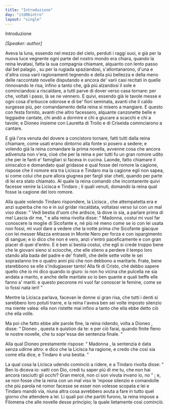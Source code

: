 ```yaml
---
title: "Introduzione"
day: "itd06intro"
layout: "single"
---
```

<html>
 <head>
 </head>
 <body>
  <div id="d06intro" type="introduction" who="author">
   <head>
    Introduzione
   </head>
   <p>
    <i>
     [Speaker: author]
    </i>
   </p>
   <p>
    <milestone id="p06980002"/>
    Aveva la luna, essendo nel mezzo del cielo, perduti i raggi suoi, e gi&agrave; per la nuova luce vegnente ogni parte del nostro mondo era chiara, quando la
    <name persref="elissa" type="person">
     reina
    </name>
    levatasi, fatta la sua compagnia chiamare, alquanto con lento passo dal
    <name placeref="palagiobrigata-02" type="place">
     bel palagio
    </name>
    , su per la rugiada spaziandosi, s'allontanarono, d'una e d'altra cosa varii ragionamenti tegnendo e della pi&uacute; bellezza e della meno delle raccontate novelle disputando e ancora de' varii casi recitati in quelle rinnovando le risa, infino a tanto che, gi&agrave; pi&uacute; alzandosi il sole e cominciandosi a riscaldare, a tutti parve di dover verso casa tornare: per che, voltati i passi, l&agrave; se ne vennero.
    <milestone id="p06980003"/>
    E quivi, essendo gi&agrave; le tavole messe e ogni cosa d'erbucce odorose e di be' fiori seminata, avanti che il caldo surgesse pi&uacute;, per comandamento della reina si misero a mangiare. E questo con festa fornito, avanti che altro facessero, alquante canzonette belle e leggiadre cantate, chi and&ograve; a dormire e chi a giucare a scacchi e chi a tavole; e
    <name persref="dioneo" type="person">
     Dioneo
    </name>
    insieme con
    <name persref="lauretta" type="person">
     Lauretta
    </name>
    di
    <name persref="troilo" type="person">
     Troilo
    </name>
    e di
    <name persref="criseida" type="person">
     Criseida
    </name>
    cominciarono a cantare.
   </p>
   <p>
    <milestone id="p06980004"/>
    E gi&agrave; l'ora venuta del dovere a concistoro tornare, fatti tutti dalla
    <name persref="elissa" type="person">
     reina
    </name>
    chiamare, come usati erano dintorno alla fonte si posero a sedere; e volendo gi&agrave; la reina comandare la prima novella, avvenne cosa che ancora adivenuta non v'era, cio&egrave; che per la reina e per tutti fu un gran romore udito che per le fanti e' famigliari si faceva in cucina.
    <milestone id="p06980005"/>
    Laonde, fatto chiamare il siniscalco e domandato qual gridasse e qual fosse del romore la cagione, rispose che il romore era tra
    <name persref="licisca" type="person">
     Licisca
    </name>
    e
    <name persref="tindaro" type="person">
     Tindaro
    </name>
    ma la cagione egli non sapea, s&iacute; come colui che pure allora giugnea per fargli star cheti, quando per parte di lei era stato chiamato.
    <milestone id="p06980006"/>
    Al quale la reina comand&ograve; che incontanente quivi facesse venire la
    <name persref="licisca" type="person">
     Licisca
    </name>
    e
    <name persref="tindaro" type="person">
     Tindaro
    </name>
    ; li quali venuti, domand&ograve; la reina qual fosse la cagione del loro romore.
   </p>
   <p>
    <milestone id="p06980007"/>
    Alla quale volendo
    <name persref="tindaro" type="person">
     Tindaro
    </name>
    rispondere, la
    <name persref="licisca" type="person">
     Licisca
    </name>
    , che attempatetta era e anzi superba che no e in sul gridar riscaldata, voltatasi verso lui con un mal viso disse:
    <q direct="unspecified" who="licisca">
     Vedi bestia d'uom che ardisce, l&agrave; dove io sia, a parlare prima di me! Lascia dir me,
    </q>
    e alla
    <name persref="elissa" type="person">
     reina
    </name>
    rivolta disse:
    <milestone id="p06980008"/>
    <q direct="unspecified" who="licisca">
     Madonna, costui mi vuol far conoscere la moglie di
     <name persref="sicofante" type="person">
      Sicofante
     </name>
     e, n&eacute; pi&uacute; n&eacute; meno come se io con lei usata non fossi, mi vuol dare a vedere che la notte prima che
     <name persref="sicofante" type="person">
      Sicofante
     </name>
     giacque con lei
     <name persref="mazza" type="person">
      messer Mazza
     </name>
     entrasse in
     <name placeref="montenero" type="place">
      Monte Nero
     </name>
     per forza e con ispargimento di sangue; e io dico che non &egrave; vero, anzi v'entr&ograve; paceficamente e con gran piacer di quei d'entro.
     <milestone id="p06980009"/>
     E &egrave; ben s&iacute; bestia costui, che egli si crede troppo bene che le giovani sieno s&iacute; sciocche, che elle stieno a perdere il tempo loro stando alla bada del padre e de' fratelli, che delle sette volte le sei soprastanno tre o quatro anni pi&uacute; che non debbono a maritarle.
     <milestone id="p06980010"/>
     Frate, bene starebbono se elle s'indugiasser tanto! Alla f&eacute; di Cristo, ch&eacute; debbo sapere quello che io mi dico quando io giuro: io non ho vicina che pulcella ne sia andata a marito, e anche delle maritate so io ben quante e quali beffe elle fanno a' mariti: e questo pecorone mi vuol far conoscer le femine, come se io fossi nata ieri!
    </q>
   </p>
   <p>
    <milestone id="p06980011"/>
    Mentre la
    <name persref="licisca" type="person">
     Licisca
    </name>
    parlava, facevan le donne s&iacute; gran risa, che tutti i denti si sarebbero loro potuti trarre, e la
    <name persref="elissa" type="person">
     reina
    </name>
    l'aveva ben sei volte imposto silenzio ma niente valea: ella non ristette mai infino a tanto che ella ebbe detto ci&ograve; che ella volle.
   </p>
   <p>
    <milestone id="p06980012"/>
    Ma poi che fatto ebbe alle parole fine, la
    <name persref="elissa" type="person">
     reina
    </name>
    ridendo, volta a
    <name persref="dioneo" type="person">
     Dioneo
    </name>
    , disse:
    <q direct="unspecified" who="elissa">
     <name persref="dioneo" type="person">
      Dioneo
     </name>
     , questa &egrave; quistion da te: e per ci&ograve; farai, quando finite fieno le nostre novelle, che tu sopr'essa dei sentenzia finale.
    </q>
   </p>
   <p>
    <milestone id="p06980013"/>
    Alla qual
    <name persref="dioneo" type="person">
     Dioneo
    </name>
    prestamente rispose:
    <q direct="unspecified" who="dioneo">
     <name persref="elissa" type="person">
      Madonna
     </name>
     , la sentenzia &egrave; data senza udirne altro: e dico che la
     <name persref="licisca" type="person">
      Licisca
     </name>
     ha ragione, e credo che cos&iacute; sia come ella dice, e
     <name persref="tindaro" type="person">
      Tindaro
     </name>
     &egrave; una bestia.
    </q>
   </p>
   <p>
    <milestone id="p06980014"/>
    La qual cosa la
    <name persref="licisca" type="person">
     Licisca
    </name>
    udendo cominci&ograve; a ridere, e a
    <name persref="tindaro" type="person">
     Tindaro
    </name>
    rivolta disse:
    <q direct="unspecified" who="licisca">
     Ben lo diceva io: vatti con Dio, credi tu saper pi&uacute; di me tu, che non hai ancora rasciutti gli occhi? Gran merc&eacute;, non ci son vivuta invano io, no
    </q>
    ;
    <milestone id="p06980015"/>
    e, se non fosse che la
    <name persref="elissa" type="person">
     reina
    </name>
    con un mal viso le 'mpose silenzio e comandolle che pi&uacute; parola n&eacute; romor facesse se esser non volesse scopata e lei e
    <name persref="tindaro" type="person">
     Tindaro
    </name>
    mand&ograve; via, niuna altra cosa avrebbero avuta a fare in tutto quel giorno che attendere a lei.
    <milestone id="p06980016"/>
    Li quali poi che partiti furono, la reina impose a
    <name persref="filomena" type="person">
     Filomena
    </name>
    che alle novelle desse principio; la quale lietamente cos&iacute; cominci&ograve;.
   </p>
  </div>
 </body>
</html>